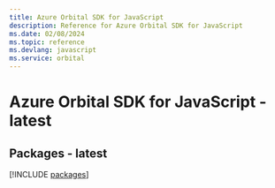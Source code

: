 ```yaml
---
title: Azure Orbital SDK for JavaScript
description: Reference for Azure Orbital SDK for JavaScript
ms.date: 02/08/2024
ms.topic: reference
ms.devlang: javascript
ms.service: orbital
---
```

# Azure Orbital SDK for JavaScript - latest
## Packages - latest
[!INCLUDE [packages](orbital-index.md)]
